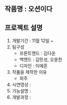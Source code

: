 ## 작품명 : 오션이다
## 프로젝트 설명
1) 개발기간 : 11월 12일 ~ 
2) 팀구성<br>
   - 프론트엔드 : 김다온<br>
   - 백엔드 : 김민성, 오윤찬<br>
   - 디자인 : 이예흔<br>
3) 작품을 제작한 이유<br>
   - 외주<br>
4) 시연영상 : 
5) 기능설명 : 
6) 개발과정 : 
